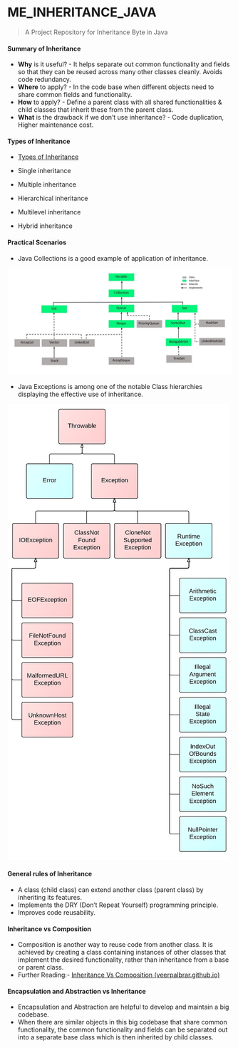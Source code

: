 # ME_INHERITANCE_JAVA

>A Project Repository for Inheritance Byte in Java

#### Summary of Inheritance

-   **Why** is it useful? - It helps separate out common functionality and fields so that they can be reused across many other classes cleanly. Avoids code redundancy.
-   **Where** to apply? - In the code base when different objects need to share common fields and functionality.
-   **How** to apply? - Define a parent class with all shared functionalities & child classes that inherit these from the parent class.
-   **What** is the drawback if we don’t use inheritance? - Code duplication, Higher maintenance cost.

  

#### Types of Inheritance

-   [Types of Inheritance](https://www.studytonight.com/cpp/types-of-inheritance.php)

-   Single inheritance
-   Multiple inheritance
-   Hierarchical inheritance
-   Multilevel inheritance
-   Hybrid inheritance

#### Practical Scenarios

-   Java Collections is a good example of application of inheritance.

![image](https://raw.githubusercontent.com/axitchandora/Personal-Stuff/main/Images/ME_INHERITANCE_JAVA_MODULE_BYTE_image_20.png)

-   Java Exceptions is among one of the notable Class hierarchies displaying the effective use of inheritance.

  

![image](https://raw.githubusercontent.com/axitchandora/Personal-Stuff/main/Images/ME_INHERITANCE_JAVA_MODULE_BYTE_image_21.png)

  

#### General rules of Inheritance

-   A class (child class) can extend another class (parent class) by inheriting its features.
-   Implements the DRY (Don’t Repeat Yourself) programming principle.
-   Improves code reusability.

#### Inheritance vs Composition

-   Composition is another way to reuse code from another class. It is achieved by creating a class containing instances of other classes that implement the desired functionality, rather than inheritance from a base or parent class.
-   Further Reading:- [Inheritance Vs Composition (veerpalbrar.github.io)](https://veerpalbrar.github.io/blog/2021/06/30/Inheritance-vs-Composition)

#### Encapsulation and Abstraction vs Inheritance

-   Encapsulation and Abstraction are helpful to develop and maintain a big codebase.
-   When there are similar objects in this big codebase that share common functionality, the common functionality and fields can be separated out into a separate base class which is then inherited by child classes.

